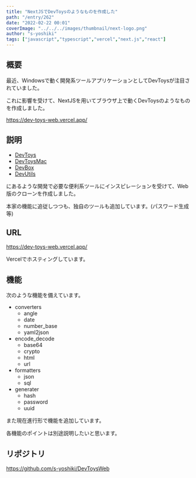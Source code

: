 ```yaml
---
title: "NextJSでDevToysのようなものを作成した"
path: "/entry/262"
date: "2022-02-22 00:01"
coverImage: "../../../images/thumbnail/next-logo.png"
author: "s-yoshiki"
tags: ["javascript","typescript","vercel","next.js","react"]
---
```


## 概要

最近、Windowsで動く開発系ツールアプリケーションとしてDevToysが注目されていました。

これに影響を受けて、NextJSを用いてブラウザ上で動くDevToysのようなものを作成しました。

https://dev-toys-web.vercel.app/

## 説明

- [DevToys](https://github.com/veler/DevToys) 
- [DevToysMac](https://github.com/ObuchiYuki/DevToysMac)
- [DevBox](https://www.dev-box.app/)
- [DevUtils](https://devutils.app/)

にあるような開発で必要な便利系ツールにインスピレーションを受けて、Web版のクローンを作成しました。

本家の機能に追従しつつも、独自のツールも追加しています。(パスワード生成等)

## URL

https://dev-toys-web.vercel.app/

Vercelでホスティングしています。

## 機能

次のような機能を備えています。

- converters
  - angle
  - date
  - number_base
  - yaml2json
- encode_decode
  - base64
  - crypto
  - html
  - url
- formatters
  - json
  - sql
- generater
  - hash
  - password
  - uuid


また現在進行形で機能を追加しています。

各機能のポイントは別途説明したいと思います。

## リポジトリ

https://github.com/s-yoshiki/DevToysWeb